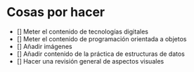 # Cosas por hacer
+ [] Meter el contenido de tecnologías digitales
+ [] Meter el contenido de programación orientada a objetos
+ [] Añadir imágenes
+ [] Añadir contenido de la práctica de estructuras de datos
+ [] Hacer una revisión general de aspectos visuales